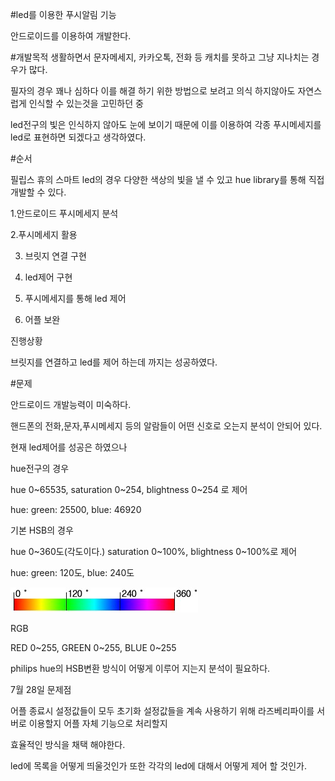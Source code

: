 #led를 이용한 푸시알림 기능


안드로이드를 이용하여 개발한다.

#개발목적
 생활하면서 문자메세지, 카카오톡, 전화 등 캐치를 못하고 그냥 지나치는 경우가 많다.

필자의 경우 꽤나 심하다 이를 해결 하기 위한 방법으로 보려고 의식 하지않아도 자연스럽게 인식할 수 있는것을 고민하던 중

led전구의 빛은 인식하지 않아도 눈에 보이기 때문에 이를 이용하여 각종 푸시메세지를 led로 표현하면 되겠다고 생각하였다.

#순서

필립스 휴의 스마트 led의 경우 다양한 색상의 빛을 낼 수 있고 hue library를 통해 직접 개발할 수 있다.


1.안드로이드 푸시메세지 분석

2.푸시메세지 활용

3. 브릿지 연결 구현

4. led제어 구현

5. 푸시메세지를 통해 led 제어

6. 어플 보완


진행상황


브릿지를 연결하고 led를 제어 하는데 까지는 성공하였다.



#문제

안드로이드 개발능력이 미숙하다.

핸드폰의 전화,문자,푸시메세지 등의 알람들이 어떤 신호로 오는지 분석이 안되어 있다.

현재 led제어를 성공은 하였으나

hue전구의 경우

hue 0~65535, saturation 0~254, blightness 0~254 로 제어

hue: green: 25500, blue: 46920

기본 HSB의 경우

hue 0~360도(각도이다.) saturation 0~100%, blightness 0~100%로 제어

hue: green: 120도, blue: 240도

![HSB !](3219315_1279195852.jpg)

RGB 

RED 0~255, GREEN 0~255, BLUE 0~255

philips hue의 HSB변환 방식이 어떻게 이루어 지는지 분석이 필요하다.

7월 28일 문제점

어플 종료시 설정값들이 모두 초기화 설정값들을 계속 사용하기 위해 라즈베리파이를 서버로 이용할지 어플 자체 기능으로 처리할지 

효율적인 방식을 채택 해야한다. 

led에 목록을 어떻게 띄울것인가 또한 각각의 led에 대해서 어떻게 제어 할 것인가.







